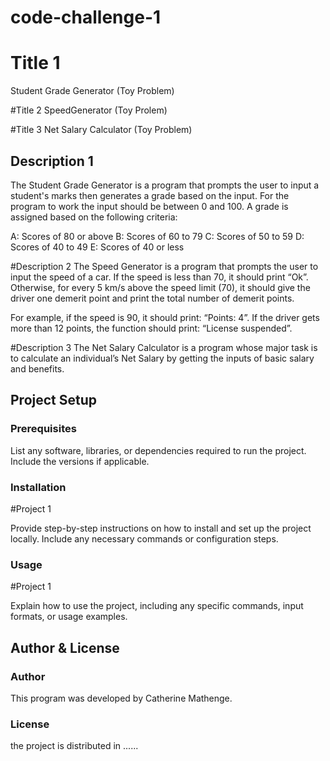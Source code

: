 # code-challenge-1
# Title 1
Student Grade Generator (Toy Problem)

#Title 2
SpeedGenerator (Toy Prolem)

#Title 3
Net Salary Calculator (Toy Problem)


## Description 1

The Student Grade Generator is a program that prompts the user to input a student's marks then generates a grade based on the input. For the program to work the input should be between 0 and 100. A grade is assigned based on the following criteria:

A: Scores of 80 or above 
B: Scores of 60 to 79 
C: Scores of 50 to 59 
D: Scores of 40 to 49 
E: Scores of 40 or less

#Description 2
The Speed Generator is a program that prompts the user to input the speed of a car. If the speed is less than 70, it should print “Ok”. Otherwise, for every 5 km/s above the speed limit (70), it should give the driver one demerit point and print the total number of demerit points.

For example, if the speed is 90, it should print: “Points: 4”. If the driver gets more than 12 points, the function should print: “License suspended”.

#Description 3
The Net Salary Calculator is a program whose major task is to calculate an individual’s Net Salary by getting the inputs of basic salary and benefits. 


 
## Project Setup

### Prerequisites

List any software, libraries, or dependencies required to run the project. Include the versions if applicable.

### Installation
#Project 1

Provide step-by-step instructions on how to install and set up the project locally. Include any necessary commands or configuration steps.

### Usage
#Project 1


Explain how to use the project, including any specific commands, input formats, or usage examples.

## Author & License

### Author

This program was developed by Catherine Mathenge.

### License
the project is distributed in ......








